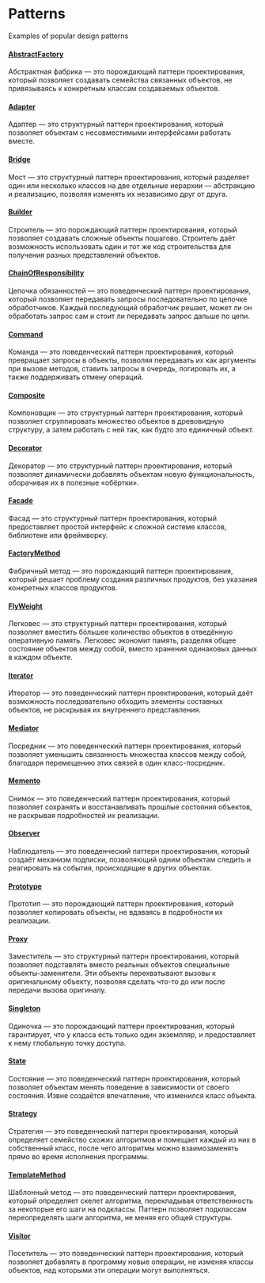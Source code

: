 # Patterns
Examples of popular design patterns

#### [AbstractFactory](https://github.com/VanyaTopchik/Patterns/tree/main/AbstractFactory)
Абстрактная фабрика — это порождающий паттерн проектирования, который позволяет создавать семейства связанных объектов, не привязываясь к конкретным классам создаваемых объектов.
#### [Adapter](https://github.com/VanyaTopchik/Patterns/tree/main/Adapter)
Адаптер — это структурный паттерн проектирования, который позволяет объектам с несовместимыми интерфейсами работать вместе.
#### [Bridge](https://github.com/VanyaTopchik/Patterns/tree/main/Bridge)
Мост — это структурный паттерн проектирования, который разделяет один или несколько классов на две отдельные иерархии — абстракцию и реализацию, позволяя изменять их независимо друг от друга.
#### [Builder](https://github.com/VanyaTopchik/Patterns/tree/main/Builder)
Строитель — это порождающий паттерн проектирования, который позволяет создавать сложные объекты пошагово. Строитель даёт возможность использовать один и тот же код строительства для получения разных представлений объектов.
#### [ChainOfResponsibility](https://github.com/VanyaTopchik/Patterns/tree/main/ChainOfResponsibility)
Цепочка обязанностей — это поведенческий паттерн проектирования, который позволяет передавать запросы последовательно по цепочке обработчиков. Каждый последующий обработчик решает, может ли он обработать запрос сам и стоит ли передавать запрос дальше по цепи.
#### [Command](https://github.com/VanyaTopchik/Patterns/tree/main/Command)
Команда — это поведенческий паттерн проектирования, который превращает запросы в объекты, позволяя передавать их как аргументы при вызове методов, ставить запросы в очередь, логировать их, а также поддерживать отмену операций.
#### [Composite](https://github.com/VanyaTopchik/Patterns/tree/main/Composite)
Компоновщик — это структурный паттерн проектирования, который позволяет сгруппировать множество объектов в древовидную структуру, а затем работать с ней так, как будто это единичный объект.
#### [Decorator](https://github.com/VanyaTopchik/Patterns/tree/main/Decorator)
Декоратор — это структурный паттерн проектирования, который позволяет динамически добавлять объектам новую функциональность, оборачивая их в полезные «обёртки».
#### [Facade](https://github.com/VanyaTopchik/Patterns/tree/main/Facade)
Фасад — это структурный паттерн проектирования, который предоставляет простой интерфейс к сложной системе классов, библиотеке или фреймворку.
#### [FactoryMethod](https://github.com/VanyaTopchik/Patterns/tree/main/FactoryMethod)
Фабричный метод — это порождающий паттерн проектирования, который решает проблему создания различных продуктов, без указания конкретных классов продуктов.
#### [FlyWeight](https://github.com/VanyaTopchik/Patterns/tree/main/FlyWeight)
Легковес — это структурный паттерн проектирования, который позволяет вместить бóльшее количество объектов в отведённую оперативную память. Легковес экономит память, разделяя общее состояние объектов между собой, вместо хранения одинаковых данных в каждом объекте.
#### [Iterator](https://github.com/VanyaTopchik/Patterns/tree/main/Iterator)
Итератор — это поведенческий паттерн проектирования, который даёт возможность последовательно обходить элементы составных объектов, не раскрывая их внутреннего представления.
#### [Mediator](https://github.com/VanyaTopchik/Patterns/tree/main/Mediator)
Посредник — это поведенческий паттерн проектирования, который позволяет уменьшить связанность множества классов между собой, благодаря перемещению этих связей в один класс-посредник.
#### [Memento](https://github.com/VanyaTopchik/Patterns/tree/main/Memento)
Снимок — это поведенческий паттерн проектирования, который позволяет сохранять и восстанавливать прошлые состояния объектов, не раскрывая подробностей их реализации.
#### [Observer](https://github.com/VanyaTopchik/Patterns/tree/main/Observer)
Наблюдатель — это поведенческий паттерн проектирования, который создаёт механизм подписки, позволяющий одним объектам следить и реагировать на события, происходящие в других объектах.
#### [Prototype](https://github.com/VanyaTopchik/Patterns/tree/main/Prototype)
Прототип — это порождающий паттерн проектирования, который позволяет копировать объекты, не вдаваясь в подробности их реализации.
#### [Proxy](https://github.com/VanyaTopchik/Patterns/tree/main/Proxy)
Заместитель — это структурный паттерн проектирования, который позволяет подставлять вместо реальных объектов специальные объекты-заменители. Эти объекты перехватывают вызовы к оригинальному объекту, позволяя сделать что-то до или после передачи вызова оригиналу.
#### [Singleton](https://github.com/VanyaTopchik/Patterns/tree/main/Singleton)
Одиночка — это порождающий паттерн проектирования, который гарантирует, что у класса есть только один экземпляр, и предоставляет к нему глобальную точку доступа.
#### [State](https://github.com/VanyaTopchik/Patterns/tree/main/State)
Состояние — это поведенческий паттерн проектирования, который позволяет объектам менять поведение в зависимости от своего состояния. Извне создаётся впечатление, что изменился класс объекта.
#### [Strategy](https://github.com/VanyaTopchik/Patterns/tree/main/Strategy)
Стратегия — это поведенческий паттерн проектирования, который определяет семейство схожих алгоритмов и помещает каждый из них в собственный класс, после чего алгоритмы можно взаимозаменять прямо во время исполнения программы.
#### [TemplateMethod](https://github.com/VanyaTopchik/Patterns/tree/main/TemplateMethod)
Шаблонный метод — это поведенческий паттерн проектирования, который определяет скелет алгоритма, перекладывая ответственность за некоторые его шаги на подклассы. Паттерн позволяет подклассам переопределять шаги алгоритма, не меняя его общей структуры.
#### [Visitor](https://github.com/VanyaTopchik/Patterns/tree/main/Visitor)
Посетитель — это поведенческий паттерн проектирования, который позволяет добавлять в программу новые операции, не изменяя классы объектов, над которыми эти операции могут выполняться.
